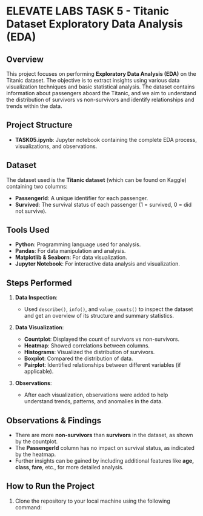 # ELEVATE LABS TASK 5 - Titanic Dataset Exploratory Data Analysis (EDA)

## Overview
This project focuses on performing **Exploratory Data Analysis (EDA)** on the Titanic dataset. The objective is to extract insights using various data visualization techniques and basic statistical analysis. The dataset contains information about passengers aboard the Titanic, and we aim to understand the distribution of survivors vs non-survivors and identify relationships and trends within the data.

## Project Structure
- **TASK05.ipynb**: Jupyter notebook containing the complete EDA process, visualizations, and observations.

## Dataset
The dataset used is the **Titanic dataset** (which can be found on Kaggle) containing two columns:
- **PassengerId**: A unique identifier for each passenger.
- **Survived**: The survival status of each passenger (1 = survived, 0 = did not survive).

## Tools Used
- **Python**: Programming language used for analysis.
- **Pandas**: For data manipulation and analysis.
- **Matplotlib & Seaborn**: For data visualization.
- **Jupyter Notebook**: For interactive data analysis and visualization.

## Steps Performed
1. **Data Inspection**:
   - Used `describe()`, `info()`, and `value_counts()` to inspect the dataset and get an overview of its structure and summary statistics.
   
2. **Data Visualization**:
   - **Countplot**: Displayed the count of survivors vs non-survivors.
   - **Heatmap**: Showed correlations between columns.
   - **Histograms**: Visualized the distribution of survivors.
   - **Boxplot**: Compared the distribution of data.
   - **Pairplot**: Identified relationships between different variables (if applicable).

3. **Observations**:
   - After each visualization, observations were added to help understand trends, patterns, and anomalies in the data.

## Observations & Findings
- There are more **non-survivors** than **survivors** in the dataset, as shown by the countplot.
- The **PassengerId** column has no impact on survival status, as indicated by the heatmap.
- Further insights can be gained by including additional features like **age, class, fare**, etc., for more detailed analysis.

## How to Run the Project
1. Clone the repository to your local machine using the following command:

